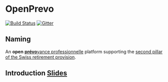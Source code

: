 # OpenPrevo

[![Build Status](https://travis-ci.org/open-prevo/openprevo.svg?branch=master)](https://travis-ci.org/open-prevo/openprevo)
[![Gitter](https://img.shields.io/gitter/room/open-prevo/Lobby.svg)](https://gitter.im/open-prevo/Lobby)



## Naming

An **open** [**prévo**yance professionnelle](https://www.bsv.admin.ch/bsv/en/home/social-insurance/bv/grundlagen-und-gesetze/grundlagen/sinn-und-zweck.html) platform supporting the [second pillar of the Swiss retirement provision](https://www.ch.ch/en/manage-retirement-provision/).

## Introduction [Slides](https://gitpitch.com/open-prevo/slides/intro)

